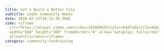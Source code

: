 ```yaml
---
title: Let's Build a Better City
subtitle: Leeds Community Homes
date: 2020-07-15T16:13:36.599Z
code: <iframe
  src="https://player.vimeo.com/video/195068876?color=b4d7ad&title=0&byline=0&portrait=0"
  width="640" height="360" frameborder="0" allow="autoplay; fullscreen"
  allowfullscreen></iframe>
category: community-fundraising
---
```

